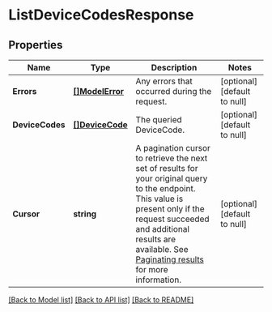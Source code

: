 # ListDeviceCodesResponse

## Properties
Name | Type | Description | Notes
------------ | ------------- | ------------- | -------------
**Errors** | [**[]ModelError**](Error.md) | Any errors that occurred during the request. | [optional] [default to null]
**DeviceCodes** | [**[]DeviceCode**](DeviceCode.md) | The queried DeviceCode. | [optional] [default to null]
**Cursor** | **string** | A pagination cursor to retrieve the next set of results for your original query to the endpoint. This value is present only if the request succeeded and additional results are available.  See [Paginating results](https://developer.squareup.com/docs/working-with-apis/pagination) for more information. | [optional] [default to null]

[[Back to Model list]](../README.md#documentation-for-models) [[Back to API list]](../README.md#documentation-for-api-endpoints) [[Back to README]](../README.md)

